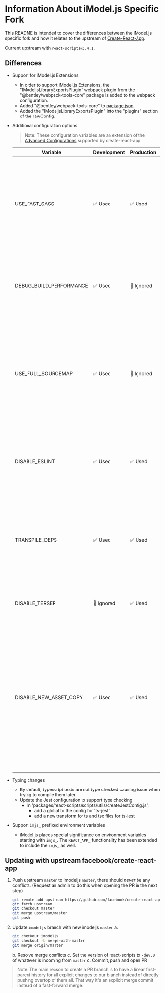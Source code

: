 # Information About iModel.js Specific Fork

This README is intended to cover the differences between the iModel.js specific fork and how it relates to the upstream of [Create-React-App](https://github.com/facebook/create-react-app).

Current upstream with `react-scripts@3.4.1`.

## Differences

- Support for iModel.js Extensions

  - In order to support iModel.js Extensions, the "IModeljsLibraryExportsPlugin" webpack plugin from the "@bentley/webpack-tools-core" package is added to the webpack configuration.
  - Added "@bentley/webpack-tools-core" to [package.json](./packages/react-scripts/package.json)
  - Added the "IModeljsLibraryExportsPlugin" into the "plugins" section of the rawConfig.

- Additional configuration options

  > Note: These configuration variables are an extension of the [Advanced Configurations](create-react-app.dev/docs/advanced-configuration) supported by create-react-app.

  | Variable                | Development | Production | Usage                                                                                                                                                                                                                                                                                                                 |
  | ----------------------- | ----------- | ---------- | --------------------------------------------------------------------------------------------------------------------------------------------------------------------------------------------------------------------------------------------------------------------------------------------------------------------- |
  | USE_FAST_SASS           | ✅ Used     | ✅ Used    | When set to `true`, use the fast-sass-loader instead of sass-loader. This helps with long build times on smaller machines attempting to build an app with a large amount of scss/sass files.                                                                                                                          |
  | DEBUG_BUILD_PERFORMANCE | ✅ Used     | 🚫 Ignored | When set to `true`, reports webpack build performance and bottlenecks. Uses the [speed measure webpack plugin](https://www.npmjs.com/package/speed-measure-webpack-plugin).                                                                                                                                           |
  | USE_FULL_SOURCEMAP      | ✅ Used     | 🚫 Ignored | When set to `true`, the sourcemaps generated use 'source-map' instead of 'cheap-module-source-map'. This is known to cause out-of-memory errors but gives full fidelity source maps in debug builds.                                                                                                                  |
  | DISABLE_ESLINT          | ✅ Used     | ✅ Used    | When set to `true`, webpack will not run eslint at all. This can speedup builds when you want to keep build and lint as separate steps.                                                                                                                                                                               |
  | TRANSPILE_DEPS          | ✅ Used     | ✅ Used    | When set to `false`, webpack will not run babel on anything in node_modules. Transpiling dependencies can be costly, and is often not necessary when targeting newer browsers.                                                                                                                                        |
  | DISABLE_TERSER          | 🚫 Ignored  | ✅ Used    | When set to `true`, skips all minification. Useful for PR builds and test apps.                                                                                                                                                                                                                                       |
  | DISABLE_NEW_ASSET_COPY  | ✅ Used     | ✅ Used    | When set to `true`, disables the new copy static assets workflow which copies all files from dependencies starting with `@bentley` or `@itwin` scope. In addition it makes them available to both a `build` and `start` scripts. Note: There is a bug with the new asset copy when used with pnpm or yarn workspaces. |

- Typing changes

  - By default, typescript tests are not type checked causing issue when trying to compile them later.
  - Update the Jest configuration to support type checking
    - In 'packages/react-scripts/scripts/utils/createJestConfig.js',
      - add a global to the config for 'ts-jest'
      - add a new transform for ts and tsx files for ts-jest

- Support `imjs_` prefixed environment variables
  - iModel.js places special significance on environment variables starting with `imjs_`. The `REACT_APP_` functionality has been extended to include the `imjs_` as well.

## Updating with upstream facebook/create-react-app

1. Push upstream `master` to imodeljs `master`, there should _never_ be any conflicts. (Request an admin to do this when opening the PR in the next step)
   ```sh
   git remote add upstream https://github.com/facebook/create-react-app.git
   git fetch upstream
   git checkout master
   git merge upstream/master
   git push
   ```
1. Update `imodeljs` branch with new imodeljs `master`
   a.
   ```sh
   git checkout imodeljs
   git checkout -b merge-with-master
   git merge origin/master
   ```
   b. Resolve merge conflicts
   c. Set the version of react-scripts to `-dev.0` of whatever is incoming from `master`
   c. Commit, push and open PR

> Note: The main reason to create a PR branch is to have a linear first-parent history for all explicit changes to our branch instead of directly pushing overtop of them all. That way it's an explicit merge commit instead of a fast-forward merge.
